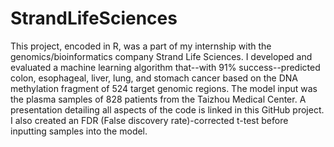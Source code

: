 # StrandLifeSciences

This project, encoded in R, was a part of my internship with the genomics/bioinformatics company Strand Life Sciences. I developed and evaluated a machine learning algorithm that--with 91% success--predicted colon, esophageal, liver, lung, and stomach cancer based on the DNA methylation fragment of  524 target genomic regions. The model input was the plasma samples of 828 patients from the Taizhou Medical Center. A presentation detailing all aspects of the code is linked in this GitHub project. I also created an FDR (False discovery rate)-corrected t-test before inputting samples into the model.
